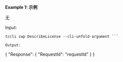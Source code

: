 **Example 1: 示例**

无

Input: 

```
tccli cwp DescribeLicense --cli-unfold-argument ```

Output: 
```
{
    "Response": {
        "RequestId": "requestId"
    }
}
```

